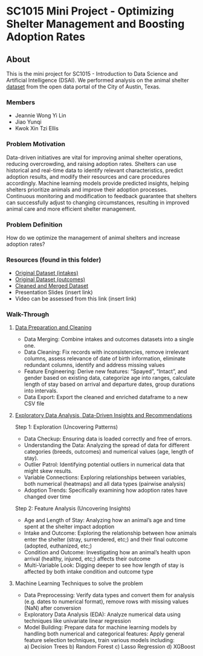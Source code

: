 # SC1015 Mini Project - Optimizing Shelter Management and Boosting Adoption Rates
## About

This is the mini project for SC1015 - Introduction to Data Science and Artificial Intelligence (DSAI). We performed analysis on the animal shelter  [dataset](https://data.austintexas.gov/Health-and-Community-Services/Austin-Animal-Center-Outcomes/9t4d-g238/about_data) from the open data portal of the City of Austin, Texas.  

### Members
- Jeannie Wong Yi Lin 
- Jiao Yunqi
- Kwok Xin Tzi Ellis

### Problem Motivation
Data-driven initiatives are vital for improving animal shelter operations, reducing overcrowding, and raising adoption rates. Shelters can use historical and real-time data to identify relevant characteristics, predict adoption results, and modify their resources and care procedures accordingly. Machine learning models provide predicted insights, helping shelters prioritize animals and improve their adoption processes. Continuous monitoring and modification to feedback guarantee that shelters can successfully adjust to changing circumstances, resulting in improved animal care and more efficient shelter management. 

### Problem Definition 
How do we optimize the management of animal shelters and increase adoption rates? 

### Resources (found in this folder) 
- [Original Dataset (intakes)](https://github.com/jwong002/sc1015project/blob/main/Austin_Animal_Center_Intakes_20240327.csv)
- [Original Dataset (outcomes)](https://github.com/jwong002/sc1015project/blob/main/Austin_Animal_Center_Outcomes_20240327.csv)
- [Cleaned and Merged Dataset](https://github.com/jwong002/sc1015project/blob/main/train_cleaned.csv)
- Presentation Slides (insert link)
- Video can be assessed from this link (insert link)

### Walk-Through

1. [Data Preparation and Cleaning](https://github.com/jwong002/sc1015project/blob/main/Data_Preparation_Cleaning.ipynb)
   
   - Data Merging: Combine intakes and outcomes datasets into a single one.
   - Data Cleaning: 
            Fix records with inconsistencies,
            remove irrelevant columns, 
            assess relevance of date of birth information,
            eliminate redundant columns,
            identify and address missing values
   - Feature Engineering:
            Derive new features: “Spayed”, “Intact”, and gender based on existing data,
            categorize age into ranges,
            calculate length of stay based on arrival and departure dates, group durations into intervals. 
   - Data Export: Export the cleaned and enriched dataframe to a new CSV file

2. [Exploratory Data Analysis, Data-Driven Insights and Recommendations](https://github.com/jwong002/sc1015project/blob/main/Exploratory_Data_Analysis.ipynb)

   Step 1: Exploration (Uncovering Patterns)
   - Data Checkup: Ensuring data is loaded correctly and free of errors. 
   - Understanding the Data: Analyzing the spread of data for different categories (breeds, outcomes) and numerical values (age, length of stay).
   - Outlier Patrol: Identifying potential outliers in numerical data that might skew results. 
   - Variable Connections: Exploring relationships between variables, both numerical (heatmaps) and all data types (pairwise analysis)
   - Adoption Trends: Specifically examining how adoption rates have changed over time 

   Step 2: Feature Analysis (Uncovering Insights)
   - Age and Length of Stay: Analyzing how an animal’s age and time spent at the shelter impact adoption
   - Intake and Outcome: Exploring the relationship between how animals enter the shelter (stray, surrendered, etc;) and their final outcome (adopted, euthanized, etc;)
   - Condition and Outcome: Investigating how an animal’s health upon arrival (healthy, injured, etc;) affects their outcome
   - Multi-Variable Look: Digging deeper to see how length of stay is affected by both intake condition and outcome type

3. Machine Learning Techniques to solve the problem
   - Data Preprocessing: 
   Verify data types and convert them for analysis (e.g. dates to numerical format),
   remove rows with missing values (NaN) after conversion 
   - Exploratory Data Analysis (EDA):
   Analyze numerical data using techniques like univariate linear regression  
   - Model Building:
   Prepare data for machine learning models by handling both numerical and categorical features:
   Apply general feature selection techniques,
   train various models including:  
   a) Decision Trees
   b) Random Forest 
   c) Lasso Regression 
   d) XGBoost 

 
